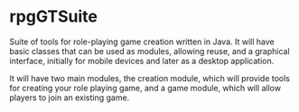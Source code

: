# rpgGTSuite

Suite of tools for role-playing game creation written in Java. It will have basic classes that can be used as modules, allowing reuse, and a graphical interface, initially for mobile devices and later as a desktop application.

It will have two main modules, the creation module, which will provide tools for creating your role playing game, and a game module, which will allow players to join an existing game. 
